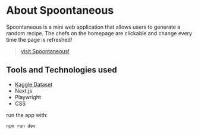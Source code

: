 # About Spoontaneous
Spoontaneous is a mini web application that allows users to generate a random recipe. The chefs on the homepage are clickable and change every time the page is refreshed! 

>[visit Spoontaneous!](https://spoontaneous.vercel.app/)

## Tools and Technologies used
- [Kaggle Dataset](https://www.kaggle.com/datasets/pes12017000148/food-ingredients-and-recipe-dataset-with-images)
- Next.js
- Playwright
- CSS 

run the app with:

```bash
npm run dev
```
